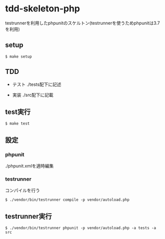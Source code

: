 # tdd-skeleton-php
testrunnerを利用したphpunitのスケルトン(testrunnerを使うためphpunitは3.7を利用)

## setup

```
$ make setup
```

## TDD

- テスト 
./tests配下に記述

- 実装 
./src配下に記載

## test実行

```
$ make test
```

## 設定

### phpunit
./phpunit.xmlを適時編集

### testrunner
コンパイルを行う

```
$ ./vendor/bin/testrunner compile -p vendor/autoload.php
```

## testrunner実行

```
$ ./vendor/bin/testrunner phpunit -p vendor/autoload.php -a tests -a src
```
